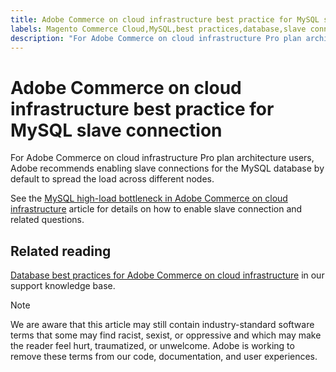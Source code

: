 ```yaml
---
title: Adobe Commerce on cloud infrastructure best practice for MySQL slave connection
labels: Magento Commerce Cloud,MySQL,best practices,database,slave connection,Adobe Commerce,cloud infrastructure,Pro
description: "For Adobe Commerce on cloud infrastructure Pro plan architecture users, Adobe recommends enabling slave connections for the MySQL database by default to spread the load across different nodes."
---
```


# Adobe Commerce on cloud infrastructure best practice for MySQL slave connection

For Adobe Commerce on cloud infrastructure Pro plan architecture users, Adobe recommends enabling slave connections for the MySQL database by default to spread the load across different nodes.

See the [MySQL high-load bottleneck in Adobe Commerce on cloud infrastructure](https://support.magento.com/hc/en-us/articles/360037391972) article for details on how to enable slave connection and related questions.

## Related reading

 [Database best practices for Adobe Commerce on cloud infrastructure](https://support.magento.com/hc/en-us/articles/360041997312-Database-best-practices-for-Magento-Commerce-Cloud) in our support knowledge base.

>[!NOTE]
>
>We are aware that this article may still contain industry-standard software terms that some may find racist, sexist, or oppressive and which may make the reader feel hurt, traumatized, or unwelcome. Adobe is working to remove these terms from our code, documentation, and user experiences.
